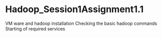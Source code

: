 # Hadoop_Session1Assignment1.1
VM ware and hadoop installation
Checking the basic hadoop commands 
Starting of required services
